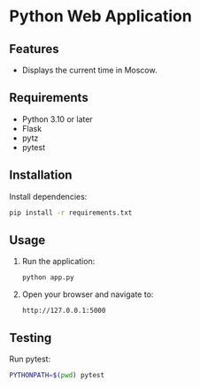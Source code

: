 # Python Web Application

## Features

- Displays the current time in Moscow.

## Requirements

- Python 3.10 or later
- Flask
- pytz
- pytest

## Installation

Install dependencies:

```bash
pip install -r requirements.txt
```

## Usage

1. Run the application:

   ```bash
   python app.py
   ```

2. Open your browser and navigate to:

   ```
   http://127.0.0.1:5000
   ```

## Testing

Run pytest:

```bash
PYTHONPATH=$(pwd) pytest
```
